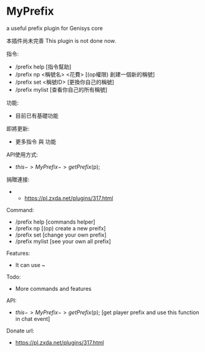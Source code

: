 # MyPrefix
a useful prefix plugin for Genisys core

本插件尚未完善
This plugin is not done now.

指令:
- /prefix help [指令幫助]
- /prefix np <稱號名> <花費> [(op權限) 創建一個新的稱號]
- /prefix set <稱號ID> [更換你自己的稱號]
- /prefix mylist [查看你自己的所有稱號]

功能:
- 目前已有基礎功能

即將更新:
- 更多指令 與 功能

API使用方式:
- $this->MyPrefix->getPrefix($p);

捐贈連接:
- - https://pl.zxda.net/plugins/317.html

Command:
- /prefix help [commands helper]
- /prefix np <prefix> <cost> [(op) create a new preifx]
- /prefix set <prefixID> [change your own prefix]
- /prefix mylist [see your own all prefix]

Features:
- It can use ~

Todo:
- More commands and features

API:
- $this->MyPrefix->getPrefix($p); [get player prefix and use this function in chat event]

Donate url:
- https://pl.zxda.net/plugins/317.html
